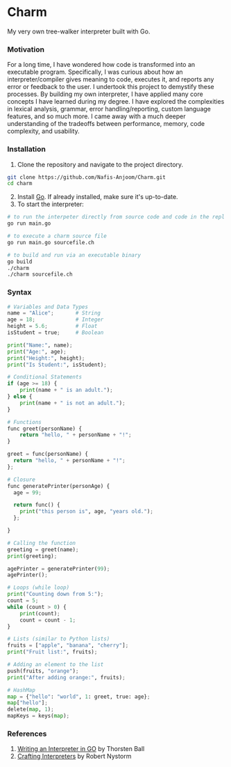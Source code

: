 # Charm
My very own tree-walker interpreter built with Go.

### Motivation
For a long time, I have wondered how code is transformed into an executable program. Specifically, I was curious about how an interpreter/compiler gives meaning to code, 
executes it, and reports any error or feedback to the user. I undertook this project to demystify these processes. By building my own interpreter, I have applied many core 
concepts I have learned during my degree. I have explored the complexities in lexical analysis, grammar, error handling/reporting, custom language features, and so much more.
I came away with a much deeper understanding of the tradeoffs between performance, memory, code complexity, and usability.

### Installation
1. Clone the repository and navigate to the project directory.
 ```bash
 git clone https://github.com/Nafis-Anjoom/Charm.git
 cd charm
   ``` 
2. Install [Go][go]. If already installed, make sure it's up-to-date.
3. To start the interpreter:
  ```bash
  # to run the interpeter directly from source code and code in the repl
  go run main.go
  
  # to execute a charm source file
  go run main.go sourcefile.ch
  
  # to build and run via an executable binary
  go build
  ./charm
  ./charm sourcefile.ch
  ```


### Syntax
```python
# Variables and Data Types
name = "Alice";       # String
age = 18;             # Integer
height = 5.6;         # Float
isStudent = true;     # Boolean

print("Name:", name);
print("Age:", age);
print("Height:", height);
print("Is Student:", isStudent);

# Conditional Statements
if (age >= 18) {
    print(name + " is an adult.");
} else {
    print(name + " is not an adult.");
}

# Functions
func greet(personName) {
    return "hello, " + personName + "!";
}

greet = func(personName) {
  return "hello, " + personName + "!";
};

# Closure
func generatePrinter(personAge) {
  age = 99;

  return func() {
    print("this person is", age, "years old.");
  };

}

# Calling the function
greeting = greet(name);
print(greeting);

agePrinter = generatePrinter(99);
agePrinter();

# Loops (while loop)
print("Counting down from 5:");
count = 5;
while (count > 0) {
    print(count);
    count = count - 1;
}

# Lists (similar to Python lists)
fruits = ["apple", "banana", "cherry"];
print("Fruit list:", fruits);

# Adding an element to the list
push(fruits, "orange");
print("After adding orange:", fruits);

# HashMap
map = {"hello": "world", 1: greet, true: age};
map["hello"];
delete(map, 1);
mapKeys = keys(map);
```

### References
1. [Writing an Interpreter in GO][ball] by Thorsten Ball
2. [Crafting Interpreters][nystorm] by Robert Nystorm

[ball]: https://interpreterbook.com/
[nystorm]: https://craftinginterpreters.com/
[go]: https://go.dev/doc/install
